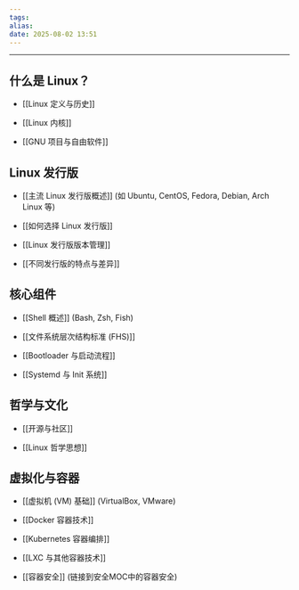 ```yaml
---
tags: 
alias: 
date: 2025-08-02 13:51
---
```


---

## 什么是 Linux？

- [[Linux 定义与历史]]

- [[Linux 内核]]

- [[GNU 项目与自由软件]]



## Linux 发行版

- [[主流 Linux 发行版概述]] (如 Ubuntu, CentOS, Fedora, Debian, Arch Linux 等)

- [[如何选择 Linux 发行版]]

- [[Linux 发行版版本管理]]

- [[不同发行版的特点与差异]]



## 核心组件

- [[Shell 概述]] (Bash, Zsh, Fish)

- [[文件系统层次结构标准 (FHS)]]

- [[Bootloader 与启动流程]]

- [[Systemd 与 Init 系统]]



## 哲学与文化

- [[开源与社区]]

- [[Linux 哲学思想]]



## 虚拟化与容器

- [[虚拟机 (VM) 基础]] (VirtualBox, VMware)

- [[Docker 容器技术]]

- [[Kubernetes 容器编排]]

- [[LXC 与其他容器技术]]

- [[容器安全]] (链接到安全MOC中的容器安全)